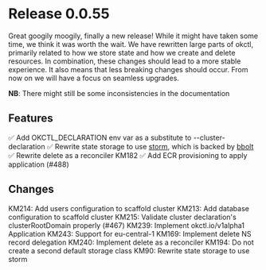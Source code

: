 # Release 0.0.55

Great googily moogily, finally a new release! While it might have taken some time, we think it was worth the wait. We have rewritten large parts of okctl, primarily related to how we store state and how we create and delete resources. In combination, these changes should lead to a more stable experience. It also means that less breaking changes should occur. From now on we will have a focus on seamless upgrades.

**NB**: There might still be some inconsistencies in the documentation

## Features
✅ Add OKCTL_DECLARATION env var as a substitute to --cluster-declaration
✅ Rewrite state storage to use [storm](https://github.com/asdine/storm), which is backed by [bbolt](https://github.com/etcd-io/bbolt)
✅ Rewrite delete as a reconciler
KM182 ✅ Add ECR provisioning to apply application (#488)

## Changes
KM214: Add users configuration to scaffold cluster
KM213: Add database configuration to scaffold cluster
KM215: Validate cluster declaration's clusterRootDomain properly (#467)
KM239: Implement okctl.io/v1alpha1 Application
KM243: Support for eu-central-1
KM169: Implement delete NS record delegation
KM240: Implement delete as a reconciler
KM194: Do not create a second default storage class
KM90: Rewrite state storage to use storm 
